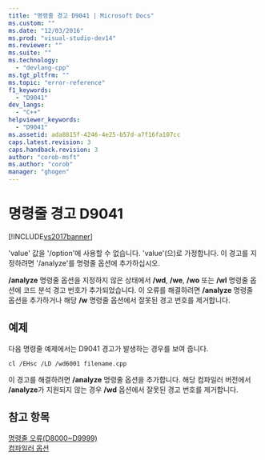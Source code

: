 ```yaml
---
title: "명령줄 경고 D9041 | Microsoft Docs"
ms.custom: ""
ms.date: "12/03/2016"
ms.prod: "visual-studio-dev14"
ms.reviewer: ""
ms.suite: ""
ms.technology: 
  - "devlang-cpp"
ms.tgt_pltfrm: ""
ms.topic: "error-reference"
f1_keywords: 
  - "D9041"
dev_langs: 
  - "C++"
helpviewer_keywords: 
  - "D9041"
ms.assetid: ada8815f-4246-4e25-b57d-a7f16fa107cc
caps.latest.revision: 3
caps.handback.revision: 3
author: "corob-msft"
ms.author: "corob"
manager: "ghogen"
---
```

# 명령줄 경고 D9041
[!INCLUDE[vs2017banner](../../assembler/inline/includes/vs2017banner.md)]

'value' 값을 '\/option'에 사용할 수 없습니다. 'value'\(으\)로 가정합니다. 이 경고를 지정하려면 '\/analyze'를 명령줄 옵션에 추가하십시오.  
  
 **\/analyze** 명령줄 옵션을 지정하지 않은 상태에서 **\/wd**, **\/we**, **\/wo** 또는 **\/wl** 명령줄 옵션에 코드 분석 경고 번호가 추가되었습니다.  이 오류를 해결하려면 **\/analyze** 명령줄 옵션을 추가하거나 해당 **\/w** 명령줄 옵션에서 잘못된 경고 번호를 제거합니다.  
  
## 예제  
 다음 명령줄 예제에서는 D9041 경고가 발생하는 경우를 보여 줍니다.  
  
```  
cl /EHsc /LD /wd6001 filename.cpp  
```  
  
 이 경고를 해결하려면 **\/analyze** 명령줄 옵션을 추가합니다.  해당 컴파일러 버전에서 **\/analyze**가 지원되지 않는 경우 **\/wd** 옵션에서 잘못된 경고 번호를 제거합니다.  
  
## 참고 항목  
 [명령줄 오류\(D8000~D9999\)](../../error-messages/tool-errors/command-line-errors-d8000-through-d9999.md)   
 [컴파일러 옵션](../../build/reference/compiler-options.md)